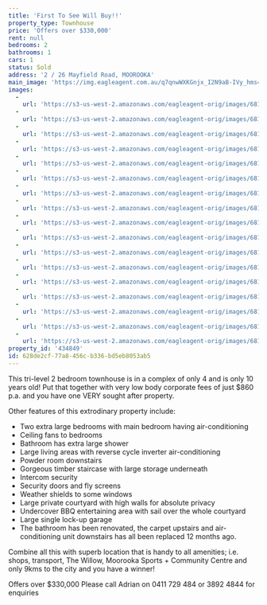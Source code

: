 ```yaml
---
title: 'First To See Will Buy!!'
property_type: Townhouse
price: 'Offers over $330,000'
rent: null
bedrooms: 2
bathrooms: 1
cars: 1
status: Sold
address: '2 / 26 Mayfield Road, MOOROOKA'
main_image: 'https://img.eagleagent.com.au/q7qnwWXKGnjx_I2N9aB-IVy_hms=/1280x854/smart/https://s3-us-west-2.amazonaws.com/eagleagent-orig/images/6818313/104267586-image-M.jpg'
images:
  -
    url: 'https://s3-us-west-2.amazonaws.com/eagleagent-orig/images/6818329/104267586-image-Q.jpg'
  -
    url: 'https://s3-us-west-2.amazonaws.com/eagleagent-orig/images/6818328/104267586-image-P.jpg'
  -
    url: 'https://s3-us-west-2.amazonaws.com/eagleagent-orig/images/6818327/104267586-image-O.jpg'
  -
    url: 'https://s3-us-west-2.amazonaws.com/eagleagent-orig/images/6818326/104267586-image-N.jpg'
  -
    url: 'https://s3-us-west-2.amazonaws.com/eagleagent-orig/images/6818325/104267586-image-L.jpg'
  -
    url: 'https://s3-us-west-2.amazonaws.com/eagleagent-orig/images/6818324/104267586-image-K.jpg'
  -
    url: 'https://s3-us-west-2.amazonaws.com/eagleagent-orig/images/6818323/104267586-image-J.jpg'
  -
    url: 'https://s3-us-west-2.amazonaws.com/eagleagent-orig/images/6818322/104267586-image-I.jpg'
  -
    url: 'https://s3-us-west-2.amazonaws.com/eagleagent-orig/images/6818321/104267586-image-H.jpg'
  -
    url: 'https://s3-us-west-2.amazonaws.com/eagleagent-orig/images/6818320/104267586-image-G.jpg'
  -
    url: 'https://s3-us-west-2.amazonaws.com/eagleagent-orig/images/6818319/104267586-image-F.jpg'
  -
    url: 'https://s3-us-west-2.amazonaws.com/eagleagent-orig/images/6818318/104267586-image-E.jpg'
  -
    url: 'https://s3-us-west-2.amazonaws.com/eagleagent-orig/images/6818317/104267586-image-D.jpg'
  -
    url: 'https://s3-us-west-2.amazonaws.com/eagleagent-orig/images/6818316/104267586-image-C.jpg'
  -
    url: 'https://s3-us-west-2.amazonaws.com/eagleagent-orig/images/6818315/104267586-image-B.jpg'
  -
    url: 'https://s3-us-west-2.amazonaws.com/eagleagent-orig/images/6818314/104267586-image-A.jpg'
  -
    url: 'https://s3-us-west-2.amazonaws.com/eagleagent-orig/images/6818313/104267586-image-M.jpg'
property_id: '434849'
id: 628de2cf-77a8-456c-b336-bd5eb8053ab5
---
```

This tri-level 2 bedroom townhouse is in a complex of only 4 and is only 10 years old! Put that together with very low body corporate fees of just $860 p.a. and you have one VERY sought after property.

Other features of this extrodinary property include:
 -  Two extra large bedrooms with main bedroom having air-conditioning
 -  Ceiling fans to bedrooms
 -  Bathroom has extra large shower
 -  Large living areas with reverse cycle inverter air-conditioning
 -  Powder room downstairs
 -  Gorgeous  timber staircase with large storage underneath
 -  Intercom security
 -  Security doors and fly screens
 -  Weather shields to some windows
 -  Large private courtyard with high walls for absolute privacy
 -  Undercover BBQ entertaining area with sail over the whole courtyard
 -  Large single lock-up garage
 -  The bathroom has been renovated, the carpet upstairs and air-conditioning unit downstairs has all been replaced 12 months ago.

Combine all this with superb location that is handy to all amenities; i.e. shops, transport, The Willow, Moorooka Sports + Community Centre and only 9kms to the city and you have a winner!

Offers over $330,000
Please call Adrian on 0411 729 484 or 3892 4844 for enquiries